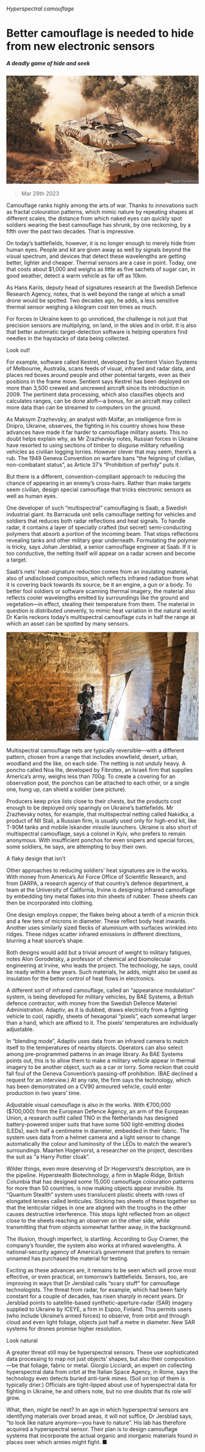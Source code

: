 ###### Hyperspectral camouflage

# Better camouflage is needed to hide from new electronic sensors 

##### A deadly game of hide and seek 

![image](images/20230401_STP002.jpg) 

> Mar 29th 2023 

Camouflage ranks highly among the arts of war. Thanks to innovations such as fractal colouration patterns, which mimic nature by repeating shapes at different scales, the distance from which naked eyes can quickly spot soldiers wearing the best camouflage has shrunk, by one reckoning, by a fifth over the past two decades. That is impressive. 

On today’s battlefields, however, it is no longer enough to merely hide from human eyes. People and kit are given away as well by signals beyond the visual spectrum, and devices that detect these wavelengths are getting better, lighter and cheaper. Thermal sensors are a case in point. Today, one that costs about $1,000 and weighs as little as five sachets of sugar can, in good weather, detect a warm vehicle as far off as 10km. 

As Hans Kariis, deputy head of signatures research at the Swedish Defence Research Agency, notes, that is well beyond the range at which a small drone would be spotted. Two decades ago, he adds, a less sensitive thermal sensor weighing a kilogram cost ten times as much.

For forces in Ukraine keen to go unnoticed, the challenge is not just that precision sensors are multiplying, on land, in the skies and in orbit. It is also that better automatic target-detection software is helping operators find needles in the haystacks of data being collected. 

Look out!

For example, software called Kestrel, developed by Sentient Vision Systems of Melbourne, Australia, scans feeds of visual, infrared and radar data, and places red boxes around people and other potential targets, even as their positions in the frame move. Sentient says Kestrel has been deployed on more than 3,500 crewed and uncrewed aircraft since its introduction in 2009. The pertinent data processing, which also classifies objects and calculates ranges, can be done aloft—a bonus, for an aircraft may collect more data than can be streamed to computers on the ground.

As Maksym Zrazhevsky, an analyst with Molfar, an intelligence firm in Dnipro, Ukraine, observes, the fighting in his country shows how these advances have made it far harder to camouflage military assets. This no doubt helps explain why, as Mr Zrazhevsky notes, Russian forces in Ukraine have resorted to using sections of timber to disguise military refuelling vehicles as civilian logging lorries. However clever that may seem, there’s a rub. The 1949 Geneva Convention on warfare bans “the feigning of civilian, non-combatant status”, as Article 37’s “Prohibition of perfidy” puts it.

But there is a different, convention-compliant approach to reducing the chance of appearing in an enemy’s cross-hairs. Rather than make targets seem civilian, design special camouflage that tricks electronic sensors as well as human eyes.

One developer of such “multispectral” camouflaging is Saab, a Swedish industrial giant. Its Barracuda unit sells camouflage netting for vehicles and soldiers that reduces both radar reflections and heat signals. To handle radar, it contains a layer of specially crafted (but secret) semi-conducting polymers that absorb a portion of the incoming beam. That stops reflections revealing tanks and other military gear underneath. Formulating the polymer is tricky, says Johan Jersblad, a senior camouflage engineer at Saab. If it is too conductive, the netting itself will appear on a radar screen and become a target.

Saab’s nets’ heat-signature reduction comes from an insulating material, also of undisclosed composition, which reflects infrared radiation from what it is covering back towards its source, be it an engine, a gun or a body. To better fool soldiers or software scanning thermal imagery, the material also reflects cooler wavelengths emitted by surroundings like the ground and vegetation—in effect, stealing their temperature from them. The material in question is distributed unevenly, to mimic heat variation in the natural world. Dr Kariis reckons today’s multispectral camouflage cuts in half the range at which an asset can be spotted by many sensors.

![image](images/20230401_STP003.jpg) 


Multispectral camouflage nets are typically reversible—with a different pattern, chosen from a range that includes snowfield, desert, urban, woodland and the like, on each side. The netting is not unduly heavy. A poncho called Noa lite, developed by Fibrotex, an Israeli firm that supplies America’s army, weighs less than 700g. To create a covering for an observation post, the ponchos can be attached to each other, or a single one, hung up, can shield a soldier (see picture).

Producers keep price lists close to their chests, but the products cost enough to be deployed only sparingly on Ukraine’s battlefields. Mr Zrazhevsky notes, for example, that multispectral netting called Nakidka, a product of NII Stali, a Russian firm, is usually used only for high-end kit, like T-90M tanks and mobile Iskander missile launchers. Ukraine is also short of multispectral camouflage, says a colonel in Kyiv, who prefers to remain anonymous. With insufficient ponchos for even snipers and special forces, some soldiers, he says, are attempting to buy their own.

A flaky design that isn’t

Other approaches to reducing soldiers’ heat signatures are in the works. With money from America’s Air Force Office of Scientific Research, and from DARPA, a research agency of that country’s defence department, a team at the University of California, Irvine is designing infrared camouflage by embedding tiny metal flakes into thin sheets of rubber. These sheets can then be incorporated into clothing. 

One design employs copper, the flakes being about a tenth of a micron thick and a few tens of microns in diameter. These reflect body heat inwards. Another uses similarly sized flecks of aluminium with surfaces wrinkled into ridges. These ridges scatter infrared emissions in different directions, blurring a heat source’s shape.

Both designs would add but a trivial amount of weight to military fatigues, notes Alon Gorodetsky, a professor of chemical and biomolecular engineering at Irvine, who leads the project. The technology, he says, could be ready within a few years. Such materials, he adds, might also be used as insulation for the better control of heat flows in electronics.

A different sort of infrared camouflage, called an “appearance modulation” system, is being developed for military vehicles, by BAE Systems, a British defence contractor, with money from the Swedish Defence Materiel Administration. Adaptiv, as it is dubbed, draws electricity from a fighting vehicle to cool, rapidly, sheets of hexagonal “pixels”, each somewhat larger than a hand, which are affixed to it. The pixels’ temperatures are individually adjustable.

In “blending mode”, Adaptiv uses data from an infrared camera to match itself to the temperatures of nearby objects. Operators can also select among pre-programmed patterns in an image library. As BAE Systems points out, this is to allow them to make a military vehicle appear in thermal imagery to be another object, such as a car or lorry. Some reckon that could fall foul of the Geneva Convention’s passing-off prohibition. (BAE declined a request for an interview.) At any rate, the firm says the technology, which has been demonstrated on a CV90 armoured vehicle, could enter production in two years’ time.

Adjustable visual camouflage is also in the works. With €700,000 ($700,000) from the European Defence Agency, an arm of the European Union, a research outfit called TNO in the Netherlands has designed battery-powered sniper suits that have some 500 light-emitting diodes (LEDs), each half a centimetre in diameter, embedded in their fabric. The system uses data from a helmet camera and a light sensor to change automatically the colour and luminosity of the LEDs to match the wearer’s surroundings. Maarten Hogervorst, a researcher on the project, describes the suit as “a Harry Potter cloak”.

Wilder things, even more deserving of Dr Hogervorst’s description, are in the pipeline. Hyperstealth Biotechnology, a firm in Maple Ridge, British Columbia that has designed some 15,000 camouflage colouration patterns for more than 50 countries, is now making objects appear invisible. Its “Quantum Stealth” system uses translucent plastic sheets with rows of elongated lenses called lenticules. Sticking two sheets of these together so that the lenticular ridges in one are aligned with the troughs in the other causes destructive interference. This stops light reflected from an object close to the sheets reaching an observer on the other side, while transmitting that from objects somewhat farther away, in the background.

The illusion, though imperfect, is startling. According to Guy Cramer, the company’s founder, the system also works at infrared wavelengths. A national-security agency of America’s government that prefers to remain unnamed has purchased the material for testing.

Exciting as these advances are, it remains to be seen which will prove most effective, or even practical, on tomorrow’s battlefields. Sensors, too, are improving in ways that Dr Jersblad calls “scary stuff” for camouflage technologists. The threat from radar, for example, which had been fairly constant for a couple of decades, has risen sharply in recent years. Dr Jersblad points to satellite-based synthetic-aperture-radar (SAR) imagery supplied to Ukraine by ICEYE, a firm in Espoo, Finland. This permits users (who include Ukraine’s armed forces) to observe, from orbit and through cloud and even light foliage, objects just half a metre in diameter. New SAR systems for drones promise higher resolution.

Look natural

A greater threat still may be hyperspectral sensors. These use sophisticated data processing to map not just objects’ shapes, but also their composition—be that foliage, fabric or metal. Giorgio Licciardi, an expert on collecting hyperspectral data from orbit at the Italian Space Agency, in Rome, says the technology even detects buried anti-tank mines. (Soil on top of them is typically drier.) Officials are tight-lipped about use of hyperspectral data for fighting in Ukraine, he and others note, but no one doubts that its role will grow.

What, then, might be next? In an age in which hyperspectral sensors are identifying materials over broad areas, it will not suffice, Dr Jersblad says, “to look like nature anymore—you have to  nature”. His lab has therefore acquired a hyperspectral sensor. Their plan is to design camouflage systems that incorporate the actual organic and inorganic materials found in places over which armies might fight. ■


